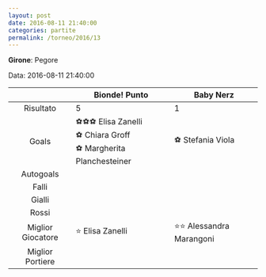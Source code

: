 ```yaml
---
layout: post
date: 2016-08-11 21:40:00
categories: partite
permalink: /torneo/2016/13
---
```

**Girone**: Pegore

Data: 2016-08-11 21:40:00

| | Bionde! Punto | Baby Nerz |
|:-----:|-----|-----|
Risultato|5|1
Goals|⚽⚽⚽ Elisa Zanelli<br/>⚽ Chiara Groff<br/>⚽ Margherita Planchesteiner|⚽ Stefania Viola<br/>
Autogoals||
Falli||
Gialli||
Rossi||
Miglior Giocatore|⭐ Elisa Zanelli<br/>|⭐⭐ Alessandra Marangoni<br/>
Miglior Portiere||